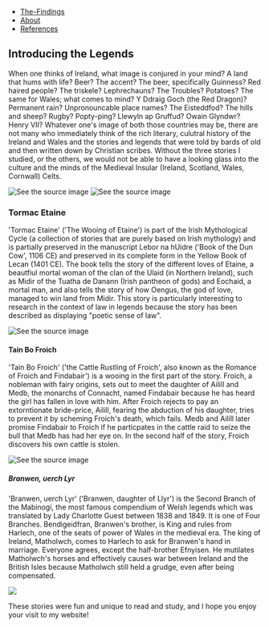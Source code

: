 <html>

<ul> 
  <li><a href="https://thyra2305.github.io/The-Findings/">The-Findings</a></li>
  <li><a href="https://thyra2305.github.io/About/">About</a></li>
  <li><a href="https://thyra2305.github.io/References/">References</a></li>
 </ul>

<h2><strong> Introducing the Legends </strong></h2> 

When one thinks of Ireland, what image is conjured in your mind? A land that hums with life? Beer? The accent? The beer, specifically Guinness? Red haired people? The triskele? Lephrechauns? The Troubles? Potatoes? 
The same for Wales; what comes to mind? Y Ddraig Goch (the Red Dragon)? Permanent rain? Unpronouncable place names? The Eisteddfod? The hills and sheep? Rugby? Popty-ping? Llewyln ap Gruffud? Owain Glyndwr? Henry VII? 
Whatever one's image of both those countries may be, there are not many who immediately think of the rich literary, culutral history of the Ireland and Wales 
and the stories and legends that were told by bards of old and then written down by Christian scribes. Without the three stories I studied, or the others, we would
not be able to have a looking glass into the culture and the minds of the Medieval Insular (Ireland, Scotland, Wales, Cornwall) Celts. 

<img src="https://i.pinimg.com/236x/63/30/a0/6330a0601ec561d7d76f7b69fbfd736e--celtic-art-milena.jpg?nii=t" alt="See the source image" class=" nofocus" tabindex="0" aria-label="See the source image">
<img src="http://www.kuksoolwoncalgary.com/Welsh%20Flag.gif" alt="See the source image" class=" nofocus" tabindex="0" aria-label="See the source image">

<h3><strong> Tormac Etaine </strong></h3>  

<p>
'Tormac Etaine' ('The Wooing of Etaine') is part of the Irish Mythological Cycle (a collection of stories that are purely based on Irish mythology) and is partially preserved in
the manuscript Lebor na hUidre ('Book of the Dun Cow', 1106 CE) and preserved in its complete form in the Yellow Book of Lecan (1401 CE). The book tells the story of the different loves of Etaine, a beautfiul mortal woman of the clan of the Ulaid (in Northern Ireland), such as Midir of the Tuatha de Danann (Irish pantheon of gods) and Eochaid, a mortal man, and also tells the story of how Oengus, the god of love, managed to win land from Midir. This story is particularly interesting to research in the context of law in legends because the story has 
been described as displaying "poetic sense of law". 
</p>

<img src="https://www.ecoenchantments.co.uk/images/Ogham%20trees/etain_frame_small.jpg" alt="See the source image" class=" nofocus" tabindex="0" aria-label="See the source image" data-bm="21">

<h4><strong> Tain Bo Froich </strong></h4>

<p> 'Tain Bo Froich' ('the Cattle Rustling of Froich', also known as the Romance of Froich and Findabair') is a wooing in the first part of the story. Froich, a nobleman with fairy origins, sets out to meet the daughter of Ailill and Medb, the monarchs of Connacht, named Findabair because he has heard the girl has fallen in love with him. After Froich rejects to pay an extorntionate bride-price, Ailill, fearing the abduction of his daughter, tries to prevent it by scheming Froich's death, which fails. Medb and Ailill later promise Findabair to Froich if he particpates in the cattle raid to seize the bull that Medb has had her eye on. In the second half of the story, Froich discovers his own cattle is stolen. </p>

<img src="http://www.drachenserver.de/wordpress/wp-content/gallery/bob-eggleton/dynamic/Bob_Eggleton_-_Gloucester_Sea_Serpent.jpg-nggid0257-ngg0dyn-180x0-00f0w010c010r110f110r010t010.jpg" alt="See the source image" class=" nofocus" tabindex="0" aria-label="See the source image" data-bm="4">


<h5><strong> Branwen, uerch Lyr </strong></h5>

<p> 'Branwen, uerch Lyr' ('Branwen, daughter of Llyr') is the Second Branch of the Mabinogi, the most famous compendium of Welsh legends which was translated by Lady Charlotte Guest between 1838 and 1849. It is one of Four Branches. Bendigeidfran, Branwen's brother, is King and rules from Harlech, one of the seats of power of Wales in the medieval era. The king of Ireland, Matholwch, comes to Harlech to ask for Branwen's hand in marriage. Everyone agrees, except the half-brother Efnyisen. He mutilates Matholwch's horses and effectively causes war between Ireland and the British Isles because Matholwch still held a grudge, even after being compensated. </p>

<img style="-webkit-user-select: none;margin: auto;" src="https://upload.wikimedia.org/wikipedia/commons/2/22/Branwen.jpg">

These stories were fun and unique to read and study, and I hope you enjoy your visit to my website!

</html>
